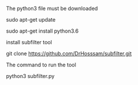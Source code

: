 The python3 file must be downloaded

sudo apt-get update

sudo apt-get install python3.6

install subfilter tool

git clone https://github.com/DrHosssam/subfilter.git

The command to run the tool

python3 subfilter.py
